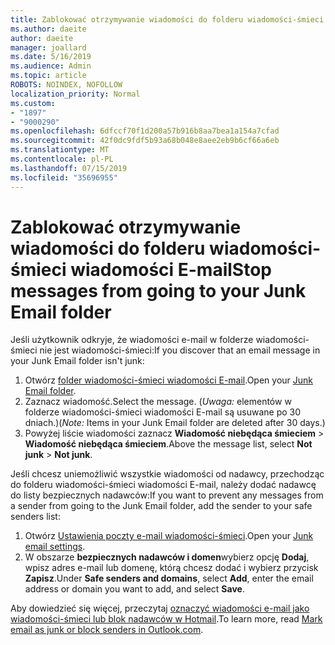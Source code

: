 ```yaml
---
title: Zablokować otrzymywanie wiadomości do folderu wiadomości-śmieci wiadomości E-mail w Hotmail
ms.author: daeite
author: daeite
manager: joallard
ms.date: 5/16/2019
ms.audience: Admin
ms.topic: article
ROBOTS: NOINDEX, NOFOLLOW
localization_priority: Normal
ms.custom:
- "1897"
- "9000290"
ms.openlocfilehash: 6dfccf70f1d200a57b916b8aa7bea1a154a7cfad
ms.sourcegitcommit: 42f0dc9fdf5b93a68b048e8aee2eb9b6cf66a6eb
ms.translationtype: MT
ms.contentlocale: pl-PL
ms.lasthandoff: 07/15/2019
ms.locfileid: "35696955"
---
```

# <a name="stop-messages-from-going-to-your-junk-email-folder"></a><span data-ttu-id="b156c-102">Zablokować otrzymywanie wiadomości do folderu wiadomości-śmieci wiadomości E-mail</span><span class="sxs-lookup"><span data-stu-id="b156c-102">Stop messages from going to your Junk Email folder</span></span>

<span data-ttu-id="b156c-103">Jeśli użytkownik odkryje, że wiadomości e-mail w folderze wiadomości-śmieci nie jest wiadomości-śmieci:</span><span class="sxs-lookup"><span data-stu-id="b156c-103">If you discover that an email message in your Junk Email folder isn't junk:</span></span>

1. <span data-ttu-id="b156c-104">Otwórz [folder wiadomości-śmieci wiadomości E-mail](https://outlook.live.com/mail/junkemail).</span><span class="sxs-lookup"><span data-stu-id="b156c-104">Open your [Junk Email folder](https://outlook.live.com/mail/junkemail).</span></span>
1. <span data-ttu-id="b156c-105">Zaznacz wiadomość.</span><span class="sxs-lookup"><span data-stu-id="b156c-105">Select the message.</span></span> <span data-ttu-id="b156c-106">(*Uwaga:* elementów w folderze wiadomości-śmieci wiadomości E-mail są usuwane po 30 dniach.)</span><span class="sxs-lookup"><span data-stu-id="b156c-106">(*Note:* Items in your Junk Email folder are deleted after 30 days.)</span></span>
1. <span data-ttu-id="b156c-107">Powyżej liście wiadomości zaznacz **Wiadomość niebędąca śmieciem** > **Wiadomość niebędąca śmieciem**.</span><span class="sxs-lookup"><span data-stu-id="b156c-107">Above the message list, select **Not junk** > **Not junk**.</span></span>

<span data-ttu-id="b156c-108">Jeśli chcesz uniemożliwić wszystkie wiadomości od nadawcy, przechodząc do folderu wiadomości-śmieci wiadomości E-mail, należy dodać nadawcę do listy bezpiecznych nadawców:</span><span class="sxs-lookup"><span data-stu-id="b156c-108">If you want to prevent any messages from a sender from going to the Junk Email folder, add the sender to your safe senders list:</span></span>

1. <span data-ttu-id="b156c-109">Otwórz [Ustawienia poczty e-mail wiadomości-śmieci](https://go.microsoft.com/fwlink/?linkid=2035804).</span><span class="sxs-lookup"><span data-stu-id="b156c-109">Open your [Junk email settings](https://go.microsoft.com/fwlink/?linkid=2035804).</span></span>
1. <span data-ttu-id="b156c-110">W obszarze **bezpiecznych nadawców i domen**wybierz opcję **Dodaj**, wpisz adres e-mail lub domenę, którą chcesz dodać i wybierz przycisk **Zapisz**.</span><span class="sxs-lookup"><span data-stu-id="b156c-110">Under **Safe senders and domains**, select **Add**, enter the email address or domain you want to add, and select **Save**.</span></span>

<span data-ttu-id="b156c-111">Aby dowiedzieć się więcej, przeczytaj [oznaczyć wiadomości e-mail jako wiadomości-śmieci lub blok nadawców w Hotmail](https://support.office.com/article/a3ece97b-82f8-4a5e-9ac3-e92fa6427ae4?wt.mc_id=Office_Outlook_com_Alchemy).</span><span class="sxs-lookup"><span data-stu-id="b156c-111">To learn more, read [Mark email as junk or block senders in Outlook.com](https://support.office.com/article/a3ece97b-82f8-4a5e-9ac3-e92fa6427ae4?wt.mc_id=Office_Outlook_com_Alchemy).</span></span>
